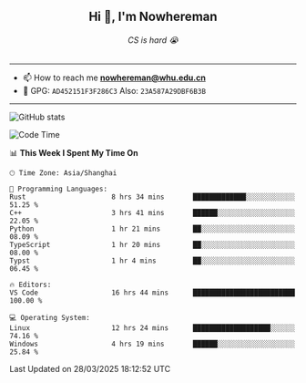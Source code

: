 <h2 align="center">Hi 👋, I'm Nowhereman</h2>
<h6 align="center">CS is hard 😭</h6>

---
- 📫 How to reach me **nowhereman@whu.edu.cn**
- 🔑 GPG: `AD452151F3F286C3`  Also: `23A587A29DBF6B3B`

---
![GitHub stats](https://github-readme-stats.vercel.app/api?username=nowherechan&theme=transparent&rank_icon=github&include_all_commits=true&count_private=true)

<!--START_SECTION:waka-->
![Code Time](http://img.shields.io/badge/Code%20Time-786%20hrs%2012%20mins-blue)

📊 **This Week I Spent My Time On** 

```text
🕑︎ Time Zone: Asia/Shanghai

💬 Programming Languages: 
Rust                     8 hrs 34 mins       █████████████░░░░░░░░░░░░   51.25 % 
C++                      3 hrs 41 mins       ██████░░░░░░░░░░░░░░░░░░░   22.05 % 
Python                   1 hr 21 mins        ██░░░░░░░░░░░░░░░░░░░░░░░   08.09 % 
TypeScript               1 hr 20 mins        ██░░░░░░░░░░░░░░░░░░░░░░░   08.00 % 
Typst                    1 hr 4 mins         ██░░░░░░░░░░░░░░░░░░░░░░░   06.45 % 

🔥 Editors: 
VS Code                  16 hrs 44 mins      █████████████████████████   100.00 % 

💻 Operating System: 
Linux                    12 hrs 24 mins      ███████████████████░░░░░░   74.16 % 
Windows                  4 hrs 19 mins       ██████░░░░░░░░░░░░░░░░░░░   25.84 % 
```


 Last Updated on 28/03/2025 18:12:52 UTC
<!--END_SECTION:waka-->
